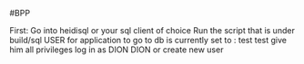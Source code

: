 #BPP

First:
Go into heidisql or your sql client of choice
Run the script that is under build/sql
USER for application to go to db is currently set to : test test
give him all privileges
log in as DION DION or create new user
